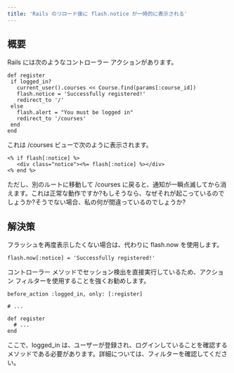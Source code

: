 ```yaml
---
title: 'Rails のリロード後に flash.notice が一時的に表示される'
---
```


## 概要
Rails には次のようなコントローラー アクションがあります。

```
def register
 if logged_in?
   current_user().courses << Course.find(params[:course_id])
   flash.notice = 'Successfully registered!'
   redirect_to '/'
 else
   flash.alert = "You must be logged in"
   redirect_to '/courses'
 end
end

```
これは /courses ビューで次のように表示されます。

```
<% if flash[:notice] %>
   <div class="notice"><%= flash[:notice] %></div>
<% end %>

```
ただし、別のルートに移動して /courses に戻ると、通知が一瞬点滅してから消えます。これは正常な動作ですか?もしそうなら、なぜそれが起こっているのでしょうか?そうでない場合、私の何が間違っているのでしょうか?

## 解決策
フラッシュを再度表示したくない場合は、代わりに flash.now を使用します。

```
flash.now[:notice] = 'Successfully registered!'

```
コントローラー メソッドでセッション検出を直接実行しているため、アクション フィルターを使用することを強くお勧めします。

```
before_action :logged_in, only: [:register]

# ...

def register
  # ...
end

```
ここで、logged_in は、ユーザーが登録され、ログインしていることを確認するメソッドである必要があります。詳細については、フィルターを確認してください。

